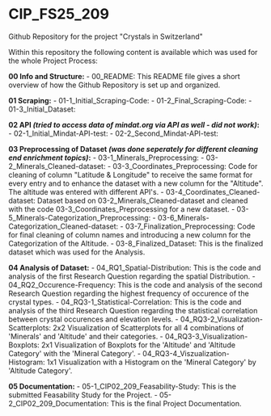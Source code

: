 # CIP_FS25_209
Github Repository for the project "Crystals in Switzerland"

Within this repository the following content is available which was used for the whole Project Process:

**00 Info and Structure:**
    - 00_README: This README file gives a short overview of how the Github Repository is set up and organized. 

**01 Scraping:**
    - 01-1_Initial_Scraping-Code:
    - 01-2_Final_Scraping-Code: 
    - 01-3_Initial_Dataset:

**02 API *(tried to access data of mindat.org via API as well - did not work)*:**
    - 02-1_Initial_Mindat-API-test:
    - 02-2_Second_Mindat-API-test:

**03 Preprocessing of Dataset *(was done seperately for different cleaning end enrichment topics)*:**
    - 03-1_Minerals_Preprocessing: 
    - 03-2_Minerals_Cleaned-dataset: 
    - 03-3_Coordinates_Preprocessing: Code for cleaning of column "Latitude & Longitude" to receive the same format for every entry and to enhance the dataset with a new column for the "Altitude". The altitude was entered with different API's. 
    - 03-4_Coordinates_Cleaned-dataset: Dataset based on 03-2_Minerals_Cleaned-dataset and cleaned with the code 03-3_Coordinates_Preprocessing for a new dataset. 
    - 03-5_Minerals-Categorization_Preprocessing:
    - 03-6_Minerals-Categorization_Cleaned-dataset: 
    - 03-7_Finalization_Preprocessing: Code for final cleaning of column names and introducing a new column for the Categorization of the Altitude. 
    - 03-8_Finalized_Dataset: This is the finalized dataset which was used for the Analysis. 

**04 Analysis of Dataset:**
    - 04_RQ1_Spatial-Distribution: This is the code and analysis of the first Research Question regarding the spatial Distribution. 
    - 04_RQ2_Occurence-Frequency: This is the code and analysis of the second Research Question regarding the highest frequency of occurence of the crystal types. 
    - 04_RQ3-1_Statistical-Correlation: This is the code and analysis of the third Research Question regarding the statistical correlation between crystal occurences and elevation levels. 
        - 04_RQ3-2_Visualization-Scatterplots: 2x2 Visualization of Scatterplots for all 4 combinations of 'Minerals' and 'Altitude' and their categories. 
        - 04_RQ3-3_Visualization-Boxplots: 2x1 Visualization of Boxplots for the 'Altitude' and 'Altitude Category' with the 'Mineral Category'. 
        - 04_RQ3-4_Viszualization-Histogram: 1x1 Visualization with a Histogram on the 'Mineral Category' by 'Altitude Category'.

**05 Documentation:**
    - 05-1_CIP02_209_Feasability-Study: This is the submitted Feasability Study for the Project. 
    - 05-2_CIP02_209_Documentation: This is the final Project Documentation. 
